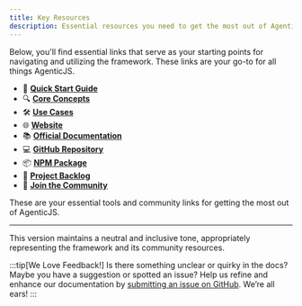 ```yaml
---
title: Key Resources
description: Essential resources you need to get the most out of AgenticJS
---
```


Below, you'll find essential links that serve as your starting points for navigating and utilizing the framework. These links are your go-to for all things AgenticJS.

- 🚀 [**Quick Start Guide**](https://docs.agenticjs.com/get-started/Quick%20Start)
- 🔍 [**Core Concepts**](/category/core-concepts)
- 🛠️ [**Use Cases**](/category/use-cases)
- 🌐 [**Website**](https://www.agenticjs.com/)
- 📚 [**Official Documentation**](https://docs.agenticjs.com/category/core-concepts)
- 💻 [**GitHub Repository**](https://github.com/AI-Champions/AgenticJS)
- 📦 [**NPM Package**](https://www.npmjs.com/package/agenticjs)
- 📝 [**Project Backlog**](https://github.com/AI-Champions/AgenticJS/issues)
- 🤝 [**Join the Community**](https://bit.ly/JoinAIChamps)

These are your essential tools and community links for getting the most out of AgenticJS.

---

This version maintains a neutral and inclusive tone, appropriately representing the framework and its community resources.

:::tip[We Love Feedback!]
Is there something unclear or quirky in the docs? Maybe you have a suggestion or spotted an issue? Help us refine and enhance our documentation by [submitting an issue on GitHub](https://github.com/AI-Champions/AgenticJS/issues). We’re all ears!
:::